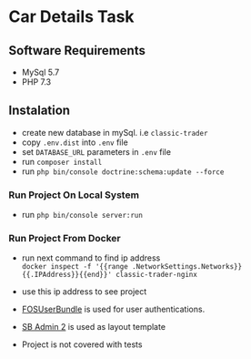 # Car Details Task

## Software Requirements
 - MySql 5.7
 - PHP 7.3
 
## Instalation
- create new database in mySql. i.e ```classic-trader```
- copy ```.env.dist``` into ```.env``` file
- set ```DATABASE_URL``` parameters in ```.env``` file
- run ```composer install```
- run ```php bin/console doctrine:schema:update --force```

### Run Project On Local System
- run ```php bin/console server:run```

### Run Project From Docker
- run next command to find ip address    
`docker inspect -f '{{range .NetworkSettings.Networks}}{{.IPAddress}}{{end}}' classic-trader-nginx` 
- use this ip address to see project

    
- [FOSUserBundle](https://symfony.com/doc/2.0/bundles/FOSUserBundle/index.html) is used for user authentications.
- [SB Admin 2](https://startbootstrap.com/themes/sb-admin-2/) is used as layout template
- Project is not covered with tests